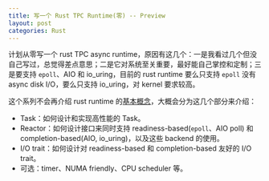 ```yaml
---
title: 写一个 Rust TPC Runtime(零) -- Preview
layout: post
categories: Rust
---
```


计划从零写一个 rust TPC async runtime，原因有这几个：一是我看过几个但没自己写过，总觉得差点意思；二是它对系统至关重要，最好能自己掌控和定制；三是要支持 `epoll`、AIO 和 io_uring，目前的 rust runtime 要么只支持 `epoll` 没有 async disk I/O，要么只支持 io_uring，对 kernel 要求较高。

这个系列不会再介绍 rust runtime 的[基本概念](/rust/async)，大概会分为这几个部分来介绍：

- Task：如何设计和实现高性能的 Task。
- Reactor：如何设计接口来同时支持 readiness-based(`epoll`、AIO poll) 和 completion-based(AIO, io_uring)，以及这些 backend 的使用。
- I/O trait：如何设计对 readiness-based 和 completion-based 友好的 I/O trait。
- 可选：timer、NUMA friendly、CPU scheduler 等。

